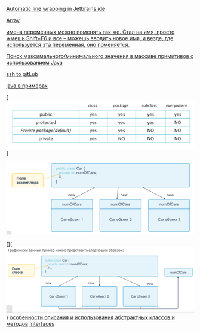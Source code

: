 [Automatic line wrapping in Jetbrains ide ](https://blog.cpming.top/p/automate-breaking-lines-in-jetbrains)

[Array](https://elearn.epam.com/courses/course-v1:RD_CIS+JB+0222/courseware/03afc15b262c4eafa6d39f670decf1ee/6552d820e596477a81304fa026cb75b7/5?activate_block_id=block-v1%3ARD_CIS%2BJB%2B0222%2Btype%40vertical%2Bblock%4022425677894e412ba1c041e0aa07b1a7)

[имена переменных можно поменять так же. Стал на имя, просто жмешь Shift+F6 и все – можешь вводить новое имя, и везде, где используется эта переменная, оно поменяется.](https://ru.stackoverflow.com/questions/1348467/%D0%9F%D0%BE%D0%B4%D1%81%D0%BA%D0%B0%D0%B6%D0%B8%D1%82%D0%B5-%D0%BA%D0%B0%D0%BA-pycharm-%D0%B8%D0%B7%D0%BC%D0%B5%D0%BD%D0%B8%D1%82%D1%8C-%D0%B8%D0%BC%D1%8F-%D0%BF%D0%B5%D1%80%D0%B5%D0%BC%D0%B5%D0%BD%D0%BE%D0%B9-%D1%81%D1%80%D0%B0%D0%B7%D1%83-%D0%B2-%D0%BD%D0%B5%D1%81%D0%BA%D0%BE%D0%BB%D1%8C%D0%BA%D0%B8%D1%85-%D0%BC%D0%B5%D1%81%D1%82%D0%B0%D1%85)

[Поиск максимального/минимального значения в массиве примитивов с использованием Java](https://stackoverflow.com/questions/1484347/finding-the-max-min-value-in-an-array-of-primitives-using-java)

[ssh to gitLub](https://www.youtube.com/watch?v=_Yod5uX-GqY)

[java в примерах](http://uchcom7.botik.ru/L/prog/java/java_v_primerakh.pdf)

[![Access control](img.png)]

[![img_3.png](img_3.png)](![img_4.png](img_4.png))

[](![public static int numOfCar](img_2.png))
[](![img_4.png](img_4.png))
[](![img_5.png](img_5.png))
[](https://docs.oracle.com/javase/tutorial/java/IandI/polymorphism.html)
[особенности описания и использования абстрактных классов и методов](https://docs.oracle.com/javase/tutorial/java/IandI/abstract.html)
[Interfaces](https://docs.oracle.com/javase/tutorial/java/IandI/createinterface.html)
